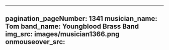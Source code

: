 ------
pagination_pageNumber: 1341
musician_name: Tom
band_name: Youngblood Brass Band
img_src: images/musician1366.png
onmouseover_src: 
------